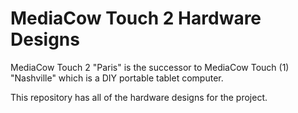 # MediaCow Touch 2 Hardware Designs
MediaCow Touch 2 "Paris" is the successor to MediaCow Touch (1) "Nashville" which is a DIY portable tablet computer.

This repository has all of the hardware designs for the project.
